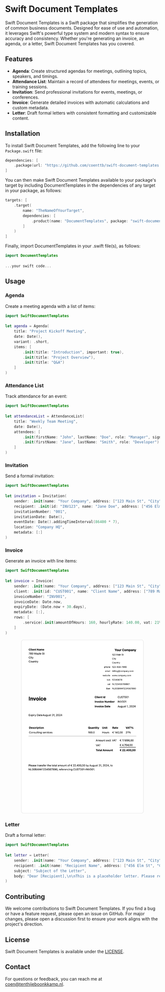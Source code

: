 # Swift Document Templates

Swift Document Templates is a Swift package that simplifies the generation of common business documents. Designed for ease of use and automation, it leverages Swift's powerful type system and modern syntax to ensure accuracy and consistency. Whether you're generating an invoice, an agenda, or a letter, Swift Document Templates has you covered.

## Features

- **Agenda**: Create structured agendas for meetings, outlining topics, speakers, and timings.
- **Attendance List**: Maintain a record of attendees for meetings, events, or training sessions.
- **Invitation**: Send professional invitations for events, meetings, or conferences.
- **Invoice**: Generate detailed invoices with automatic calculations and custom metadata.
- **Letter**: Draft formal letters with consistent formatting and customizable content.

## Installation

To install Swift Document Templates, add the following line to your `Package.swift` file:

```swift
dependencies: [
    .package(url: "https://github.com/coenttb/swift-document-templates.git", from: "0.1.0")
]
```

You can then make Swift Document Templates available to your package's target by including DocumentTemplates in the dependencies of any target in your package, as follows:
```swift
targets: [
    .target(
        name: "TheNameOfYourTarget",
        dependencies: [
            .product(name: "DocumentTemplates", package: "swift-document-templates")
        ]
    )
]
```

Finally, import DocumentTemplates in your .swift file(s), as follows:
```swift
import DocumentTemplates

...your swift code...
```

## Usage

### Agenda

Create a meeting agenda with a list of items:

```swift
import SwiftDocumentTemplates

let agenda = Agenda(
    title: "Project Kickoff Meeting",
    date: Date(),
    variant: .short,
    items: [
        .init(title: "Introduction", important: true),
        .init(title: "Project Overview"),
        .init(title: "Q&A")
    ]
)
```

### Attendance List

Track attendance for an event:

```swift
import SwiftDocumentTemplates

let attendanceList = AttendanceList(
    title: "Weekly Team Meeting",
    date: Date(),
    attendees: [
        .init(firstName: "John", lastName: "Doe", role: "Manager", signature: "JD"),
        .init(firstName: "Jane", lastName: "Smith", role: "Developer")
    ]
)
```

### Invitation

Send a formal invitation:

```swift
import SwiftDocumentTemplates

let invitation = Invitation(
    sender: .init(name: "Your Company", address: ["123 Main St", "City", "Country"], phone: "123-456-7890", email: "info@company.com", website: "www.company.com"),
    recipient: .init(id: "INV123", name: "Jane Doe", address: ["456 Elm St", "City", "Country"]),
    invitationNumber: "001",
    invitationDate: Date(),
    eventDate: Date().addingTimeInterval(86400 * 7),
    location: "Company HQ",
    metadata: [:]
)
```

### Invoice

Generate an invoice with line items:

```swift
import SwiftDocumentTemplates

let invoice = Invoice(
    sender: .init(name: "Your Company", address: ["123 Main St", "City", "Country"], phone: "123-456-7890", email: "billing@company.com", website: "www.company.com", kvk: "12345678", btw: "NL123456789B01", iban: "NL00BANK1234567890"),
    client: .init(id: "CUST001", name: "Client Name", address: ["789 Maple St", "City", "Country"]),
    invoiceNumber: "INV001",
    invoiceDate: Date.now,
    expiryDate: (Date.now + 30.days),
    metadata: [:],
    rows: [
        .service(.init(amountOfHours: 160, hourlyRate: 140.00, vat: 21%, description: "Consulting services"))
    ]
)
```

<p align="center">
    <img src="Images/invoice.png" width="400" max-width="90%" alt="Plot" />
</p>

<!--![Invoice Example](Images/invoice.png)-->

### Letter

Draft a formal letter:

```swift
import SwiftDocumentTemplates

let letter = Letter(
    sender: .init(name: "Your Company", address: ["123 Main St", "City", "Country"], phone: "123-456-7890", email: "info@company.com", website: "www.company.com"),
    recipient: .init(name: "Recipient Name", address: ["456 Elm St", "City", "Country"]),
    subject: "Subject of the Letter",
    body: "Dear [Recipient],\n\nThis is a placeholder letter. Please replace this text with the actual content.\n\nSincerely,\n[Your Company]"
)
```

## Contributing

We welcome contributions to Swift Document Templates. If you find a bug or have a feature request, please open an issue on GitHub. For major changes, please open a discussion first to ensure your work aligns with the project's direction.

## License

Swift Document Templates is available under the [LICENSE](LICENSE).

## Contact

For questions or feedback, you can reach me at coen@tenthijeboonkkamp.nl.
